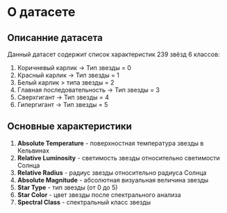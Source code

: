 # О датасете

## Описанние датасета

Данный датасет содержит список характеристик 239 звёзд 6 классов:

1. Коричневый карлик -> Тип звезды = 0
2. Красный карлик -> Тип звезды = 1
3. Белый карлик > типа звезды = 2
4. Главная последовательность -> Тип звезды = 3
5. Сверхгигант -> Тип звезды = 4
6. Гипергигант -> Тип звезды = 5


## Основные характеристики

1. **Absolute Temperature** - поверхностная температура звезды в Кельвинах
2. **Relative Luminosity** - светимость звезды относительно светимости Солнца
3. **Relative Radius** - радиус звезды относительно радиуса Солнца
4. **Absolute Magnitude** - абсолютная визуальная величина звезды
5. **Star Type** - тип звезды (от 0 до 5)
6. **Star Color** - цвет звезды после спектрального анализа
7. **Spectral Class** - спектральный класс звезды
